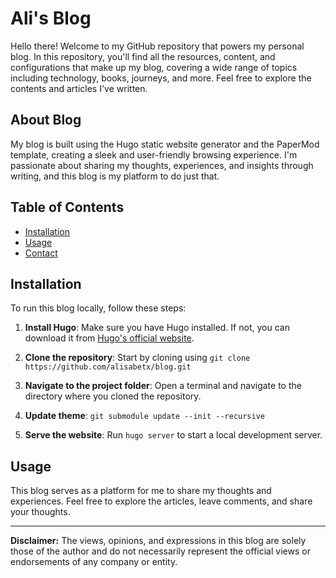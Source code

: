 # Ali's Blog

Hello there! Welcome to my GitHub repository that powers my personal blog. In this repository, you'll find all the resources, content, and configurations that make up my blog, covering a wide range of topics including technology, books, journeys, and more. Feel free to explore the contents and articles I've written.

## About Blog

My blog is built using the Hugo static website generator and the PaperMod template, creating a sleek and user-friendly browsing experience. I'm passionate about sharing my thoughts, experiences, and insights through writing, and this blog is my platform to do just that.

## Table of Contents

- [Installation](#installation)
- [Usage](#usage)
- [Contact](#contact)

## Installation

To run this blog locally, follow these steps:

1. **Install Hugo**: Make sure you have Hugo installed. If not, you can download it from [Hugo's official website](https://gohugo.io/getting-started/installing/).

2. **Clone the repository**: Start by cloning using `git clone https://github.com/alisabetx/blog.git`

4. **Navigate to the project folder**: Open a terminal and navigate to the directory where you cloned the repository.

5. **Update theme**: `git submodule update --init --recursive`

6. **Serve the website**: Run `hugo server` to start a local development server.

## Usage

This blog serves as a platform for me to share my thoughts and experiences. Feel free to explore the articles, leave comments, and share your thoughts.

---

**Disclaimer:** The views, opinions, and expressions in this blog are solely those of the author and do not necessarily represent the official views or endorsements of any company or entity.
